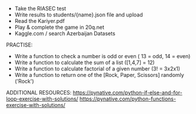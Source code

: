 
- Take the RIASEC test
- Write results to students/{name}.json file and upload
- Read the Kariyer.pdf
- Play & complete the game in 20q.net
- Kaggle.com / search Azerbaijan Datasets


PRACTISE:
- Write a function to check a number is odd or even ( 13 = odd, 14 = even)
- Write a function to calculate the sum of a list ([1,4,7] = 12)
- Write a function to calculate factorial of a given number (3! = 3x2x1)
- Write a function to return one of the [Rock, Paper, Scissors] randomly ('Rock')


ADDITIONAL RESOURCES:
https://pynative.com/python-if-else-and-for-loop-exercise-with-solutions/
https://pynative.com/python-functions-exercise-with-solutions/
